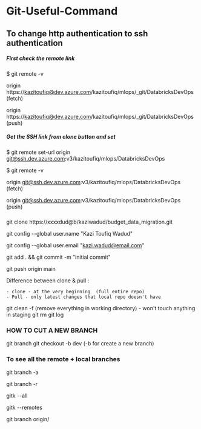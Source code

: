 # Git-Useful-Command

## To change http authentication to ssh authentication 

##### First check the remote link 

$ git remote -v

origin  https://kazitoufiq@dev.azure.com/kazitoufiq/mlops/_git/DatabricksDevOps (fetch)

origin  https://kazitoufiq@dev.azure.com/kazitoufiq/mlops/_git/DatabricksDevOps (push)


##### Get the SSH link from clone button and set 

$ git remote set-url origin git@ssh.dev.azure.com:v3/kazitoufiq/mlops/DatabricksDevOps

$ git remote -v

origin  git@ssh.dev.azure.com:v3/kazitoufiq/mlops/DatabricksDevOps (fetch)

origin  git@ssh.dev.azure.com:v3/kazitoufiq/mlops/DatabricksDevOps (push)


#####
git clone https://xxxxdud@b/kaziwadud/budget_data_migration.git

git config --global user.name "Kazi Toufiq Wadud"

git config --global user.email "kazi.wadud@email.com"

git add . && git commit -m "initial commit"

git push origin main


Difference between clone  & pull :

	- clone - at the very beginning  (full entire repo)
	- Pull - only latest changes that local repo doesn't have

git clean -f  (remove everything in working directory)   - won't touch anything in staging
git rm <filename>
git log
	
### HOW TO CUT A NEW BRANCH

git branch
git checkout -b dev   (-b for create a new branch) 
	
### To see all the remote + local branches 
git branch -a
	
git branch -r
	
gitk --all
	
gitk --remotes

git branch <branch-name> origin/<branch-name>


